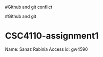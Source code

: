 
#Github and git conflict

#Github and git

# CSC4110-assignment1
Name: Sanaz Rabinia 
Access id: gw4590
